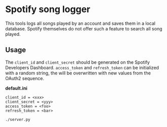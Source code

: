 # Spotify song logger
This tools logs all songs played by an account and saves them in a local database. Spotify themselves do not offer such a feature to search all song played.

## Usage

The `client_id` and `client_secret` should be generated on the Spotify Developers Dashboard. `access_token` and `refresh_token` can be initialized with a random string, the will be overwritten with new values from the OAuth2 sequence.

**default.ini**
```
client_id = <xxx>
client_secret = <yyy>
access_token = <foo>
refresh_token = <bar>
```

```
./server.py
```

